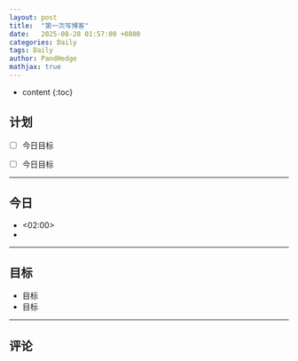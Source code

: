 ```yaml
---
layout: post
title:  "第一次写博客"
date:   2025-08-28 01:57:00 +0800
categories: Daily
tags: Daily 
author: PandHedge
mathjax: true
---
```

* content
{:toc}

## 计划

- [ ]  今日目标
- [ ]  今日目标



---

## 今日

-  <02:00> 
-  


---

## 目标

- 目标
- 目标


---

## 评论

